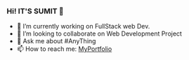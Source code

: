 ### Hi! IT'S SUMIT 👋


- 🔭 I’m currently working on FullStack web Dev.
- 👯 I’m looking to collaborate on  Web Development Project
- 💬 Ask me about  #AnyThing 
- 📫 How to reach me: [MyPortfolio](https://www.sumit.live)



<!--
**sumit970/sumit970** is a ✨ _special_ ✨ repository because its `README.md` (this file) appears on your GitHub profile.

Here are some ideas to get you started:


-->
